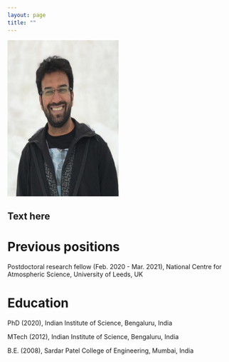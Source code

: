 ```yaml
---
layout: page
title: ""
---
```


<div class="image-txt-container">
  <img src="MyPhoto.JPG" width="250" height="350">
  <h2>
    Text here
  </h2>
</div>


<h1>Previous positions</h1>

<p>Postdoctoral research fellow (Feb. 2020 - Mar. 2021), National Centre for Atmospheric Science, University of Leeds, UK <br>


<h1>Education</h1>


<p>PhD (2020), Indian Institute of Science, Bengaluru, India <br>
<p>MTech (2012), Indian Institute of Science, Bengaluru, India <br>
<p>B.E. (2008), Sardar Patel College of Engineering, Mumbai, India <br>
  
  
